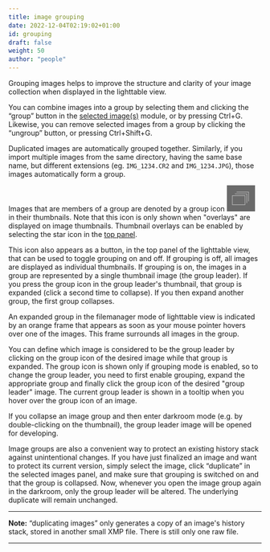 ```yaml
---
title: image grouping
date: 2022-12-04T02:19:02+01:00
id: grouping
draft: false
weight: 50
author: "people"
---
```


Grouping images helps to improve the structure and clarity of your image collection when displayed in the lighttable view.

You can combine images into a group by selecting them and clicking the “group” button in the [selected image(s)](../../../../modules/utility-modules/lighttable/selected-image.md) module, or by pressing Ctrl+G. Likewise, you can remove selected images from a group by clicking the “ungroup” button, or pressing Ctrl+Shift+G.

Duplicated images are automatically grouped together. Similarly, if you import multiple images from the same directory, having the same base name, but different extensions (eg. `IMG_1234.CR2` and `IMG_1234.JPG`), those images automatically form a group.

Images that are members of a group are denoted by a group icon ![top panel_grouping icon](./grouping/top-panel_grouping.png#icon) in their thumbnails. Note that this icon is only shown when "overlays" are displayed on image thumbnails. Thumbnail overlays can be enabled by selecting the star icon in the [top panel](../../../overview/user-interface/top-panel.md).

This icon also appears as a button, in the top panel of the lighttable view, that can be used to toggle grouping on and off. If grouping is off, all images are displayed as individual thumbnails. If grouping is on, the images in a group are represented by a single thumbnail image (the group leader). If you press the group icon in the group leader's thumbnail, that group is expanded (click a second time to collapse). If you then expand another group, the first group collapses.

An expanded group in the filemanager mode of lighttable view is indicated by an orange frame that appears as soon as your mouse pointer hovers over one of the images. This frame surrounds all images in the group.

You can define which image is considered to be the group leader by clicking on the group icon of the desired image while that group is expanded. The group icon is shown only if grouping mode is enabled, so to change the group leader, you need to first enable grouping, expand the appropriate group and finally click the group icon of the desired "group leader" image. The current group leader is shown in a tooltip when you hover over the group icon of an image.

If you collapse an image group and then enter darkroom mode (e.g. by double-clicking on the thumbnail), the group leader image will be opened for developing.

Image groups are also a convenient way to protect an existing history stack against unintentional changes. If you have just finalized an image and want to protect its current version, simply select the image, click “duplicate” in the selected images panel, and make sure that grouping is switched on and that the group is collapsed. Now, whenever you open the image group again in the darkroom, only the group leader will be altered. The underlying duplicate will remain unchanged.

---

**Note:** “duplicating images” only generates a copy of an image's history stack, stored in another small XMP file. There is still only one raw file.

---

